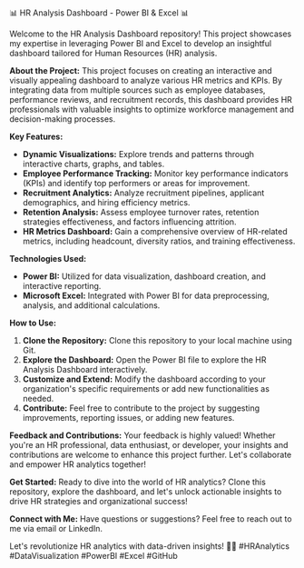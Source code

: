 

📊 HR Analysis Dashboard - Power BI & Excel 📊

Welcome to the HR Analysis Dashboard repository! This project showcases my expertise in leveraging Power BI and Excel to develop an insightful dashboard tailored for Human Resources (HR) analysis.

**About the Project:**
This project focuses on creating an interactive and visually appealing dashboard to analyze various HR metrics and KPIs. By integrating data from multiple sources such as employee databases, performance reviews, and recruitment records, this dashboard provides HR professionals with valuable insights to optimize workforce management and decision-making processes.

**Key Features:**
- **Dynamic Visualizations:** Explore trends and patterns through interactive charts, graphs, and tables.
- **Employee Performance Tracking:** Monitor key performance indicators (KPIs) and identify top performers or areas for improvement.
- **Recruitment Analytics:** Analyze recruitment pipelines, applicant demographics, and hiring efficiency metrics.
- **Retention Analysis:** Assess employee turnover rates, retention strategies effectiveness, and factors influencing attrition.
- **HR Metrics Dashboard:** Gain a comprehensive overview of HR-related metrics, including headcount, diversity ratios, and training effectiveness.

**Technologies Used:**
- **Power BI:** Utilized for data visualization, dashboard creation, and interactive reporting.
- **Microsoft Excel:** Integrated with Power BI for data preprocessing, analysis, and additional calculations.

**How to Use:**
1. **Clone the Repository:** Clone this repository to your local machine using Git.
2. **Explore the Dashboard:** Open the Power BI file to explore the HR Analysis Dashboard interactively.
3. **Customize and Extend:** Modify the dashboard according to your organization's specific requirements or add new functionalities as needed.
4. **Contribute:** Feel free to contribute to the project by suggesting improvements, reporting issues, or adding new features.

**Feedback and Contributions:**
Your feedback is highly valued! Whether you're an HR professional, data enthusiast, or developer, your insights and contributions are welcome to enhance this project further. Let's collaborate and empower HR analytics together!

**Get Started:**
Ready to dive into the world of HR analytics? Clone this repository, explore the dashboard, and let's unlock actionable insights to drive HR strategies and organizational success!

**Connect with Me:**
Have questions or suggestions? Feel free to reach out to me via email or LinkedIn.

Let's revolutionize HR analytics with data-driven insights! 🚀✨ #HRAnalytics #DataVisualization #PowerBI #Excel #GitHub

